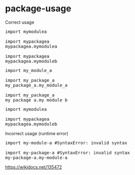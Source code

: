 # package-usage

Correct usage
<pre>
import mymodulea

import mypackagea
mypackagea.mymodulea

import mypackagea
mypackagea.mymoduleb
</pre>
<pre>
import my_module_a

import my_package_a
my_package_a.my_module_a

import my_package_a
my_package_a.my_module_b
</pre>








<pre>
import mymodulea

import mypackagea
mypackagea.mymoduleb
</pre>

Incorrect usage (runtime error)
<pre>
import my-module-a #SyntaxError: invalid syntax

import my-package-a #SyntaxError: invalid syntax
my-package-a.my-module-a
</pre>

https://wikidocs.net/135472
